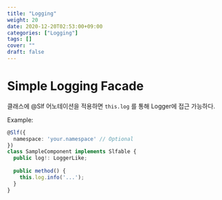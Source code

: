 ```yaml
---
title: "Logging"
weight: 20
date: 2020-12-20T02:53:00+09:00
categories: ["Logging"]
tags: []
cover: ""
draft: false
---
```


# Simple Logging Facade

클래스에 @Slf 어노테이션을 적용하면 `this.log` 를 통해 Logger에 접근 가능하다.

Example:
```typescript
@Slf({
  namespace: 'your.namespace' // Optional
})
class SampleComponent implements Slfable {
  public log!: LoggerLike;
  
  public method() {
    this.log.info('...');
  }
}

```
